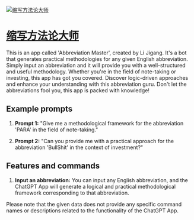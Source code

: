 [![缩写方法论大师](null)](https://chat.openai.com/g/g-BKw32Cv4g-suo-xie-fang-fa-lun-da-shi)

# [缩写方法论大师](https://chat.openai.com/g/g-BKw32Cv4g-suo-xie-fang-fa-lun-da-shi)

This is an app called 'Abbreviation Master', created by Li Jigang. It's a bot that generates practical methodologies for any given English abbreviation. Simply input an abbreviation and it will provide you with a well-structured and useful methodology. Whether you're in the field of note-taking or investing, this app has got you covered. Discover logic-driven approaches and enhance your understanding with this abbreviation guru. Don't let the abbreviations fool you, this app is packed with knowledge!

## Example prompts

1. **Prompt 1:** "Give me a methodological framework for the abbreviation 'PARA' in the field of note-taking."

2. **Prompt 2:** "Can you provide me with a practical approach for the abbreviation 'BullShit' in the context of investment?"

## Features and commands

1. **Input an abbreviation:** You can input any English abbreviation, and the ChatGPT App will generate a logical and practical methodological framework corresponding to that abbreviation.

Please note that the given data does not provide any specific command names or descriptions related to the functionality of the ChatGPT App.